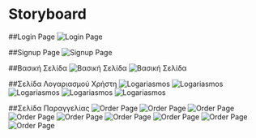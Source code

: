 # Storyboard 

##Login Page
![Login Page](../images/mockup_start_page.png)

##Signup Page
![Signup Page](../images/mockup_start_page1.png)

##Βασική Σελίδα
![Βασική Σελίδα](../images/mockup_main_page1.png)
![Βασική Σελίδα](../images/mockup_main_page2.png)

##Σελίδα Λογαριασμού Χρήστη
![Logariasmos](../images/mockup_profile1.png)
![Logariasmos](../images/mockup_profile2.png)
![Logariasmos](../images/mockup_profile3.png)
![Logariasmos](../images/mockup_profile4.png)
![Logariasmos](../images/mockup_profile5.png)

##Σελίδα Παραγγελίας
![Order Page](../images/mockup_order_page1.png)
![Order Page](../images/mockup_order_page2.png)
![Order Page](../images/mockup_order_page3.png)
![Order Page](../images/mockup_order_page4.png)
![Order Page](../images/mockup_order_page5.png)
![Order Page](../images/mockup_order_page6.png)
![Order Page](../images/mockup_order_page7.png)
![Order Page](../images/mockup_order_page8.png)
![Order Page](../images/mockup_order_page9.png)